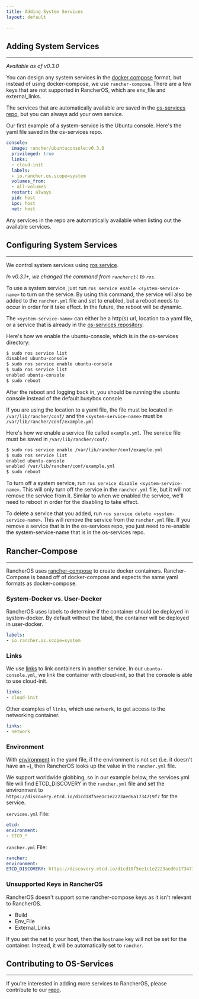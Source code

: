 ```yaml
---
title: Adding System Services
layout: default

---
```


## Adding System Services
---

_Available as of v0.3.0_

You can design any system services in the [docker compose](https://docs.docker.com/compose/) format, but instead of using docker-compose, we use `rancher-compose`. There are a few keys that are not supported in RancherOS, which are env_file and external_links. 

The services that are automatically available are saved in the [os-services repo](https://github.com/rancherio/os-services), but you can always add your own service.

Our first example of a system-service is the Ubuntu console. Here's the yaml file saved in the os-services repo.

```yaml
console:
  image: rancher/ubuntuconsole:v0.3.0
  privileged: true
  links:
  - cloud-init
  labels:
  - io.rancher.os.scope=system
  volumes_from:
  - all-volumes
  restart: always
  pid: host
  ipc: host
  net: host
```

Any services in the repo are automatically available when listing out the available services.

## Configuring System Services
---
We control system services using [ros service]({{site.baseurl}}/docs/ros/service/). 

_In v0.3.1+, we changed the command from `rancherctl` to `ros`._

To use a system service, just run `ros service enable <system-service-name>` to turn on the service. By using this command, the service will also be added to the `rancher.yml` file and set to enabled, but a reboot needs to occur in order for it take effect. In the future, the reboot will be dynamic. 

The `<system-service-name>` can either be a http(s) url, location to a yaml file, or a service that is already in the [os-services repository](https://github.com/rancherio/os-services).

Here's how we enable the ubuntu-console, which is in the os-services directory:

```bash
$ sudo ros service list
disabled ubuntu-console
$ sudo ros service enable ubuntu-console
$ sudo ros service list
enabled ubuntu-console
$ sudo reboot
```

After the reboot and logging back in, you should be running the ubuntu console instead of the default busybox console. 

If you are using the location to a yaml file, the file must be located in `/var/lib/rancher/conf/` and the `<system-service-name>` must be `/var/lib/rancher/conf/example.yml`

Here's how we enable a service file called `example.yml`. The service file must be saved in `/var/lib/rancher/conf/`.


```bash
$ sudo ros service enable /var/lib/rancher/conf/example.yml
$ sudo ros service list
enabled ubuntu-console
enabled /var/lib/rancher/conf/example.yml
$ sudo reboot
```

To turn off a system service, run `ros service disable <system-service-name>`. This will only turn off the service in the `rancher.yml` file, but it will not remove the service from it. Similar to when we enabled the service, we'll need to reboot in order for the disabling to take effect.

To delete a service that you added, run `ros service delete <system-service-name>`. This will remove the service from the `rancher.yml` file. If you remove a service that is in the os-services repo, you just need to re-enable the system-service-name that is in the os-services repo.

## Rancher-Compose 
---
RancherOS uses [rancher-compose](https://github.com/rancherio/rancher-compose) to create docker containers. Rancher-Compose is based off of docker-compose and expects the same yaml formats as docker-compose.

### System-Docker vs. User-Docker

RancherOS uses labels to determine if the container should be deployed in system-docker. By default without the label, the container will be deployed in user-docker.

```yaml
labels:
- io.rancher.os.scope=system
```

### Links

We use [links](https://docs.docker.com/compose/yml/#links) to link containers in another service. In our `ubuntu-console.yml`, we link the container with cloud-init, so that the console is able to use cloud-init.

```yaml
links:
- cloud-init
```

Other examples of `links`, which use `network`, to get access to the networking container.

```yaml
links:
- network
```

### Environment

With [environment](https://docs.docker.com/compose/yml/#environment) in the yaml file, if the environment is not set (i.e. it doesn't have an `=`), then RancherOS looks up the value in the `rancher.yml` file. 

We support worldwide globbing, so in our example below, the services.yml file will find ETCD_DISCOVERY in the `rancher.yml` file and set the environment to `https://discovery.etcd.io/d1cd18f5ee1c1e2223aed6a1734719f7` for the service. 

`services.yml` File:

```yaml
etcd:
environment:
- ETCD_*
```

`rancher.yml` File:

```yaml
rancher:
environment:
ETCD_DISCOVERY: https://discovery.etcd.io/d1cd18f5ee1c1e2223aed6a1734719f7
```

### Unsupported Keys in RancherOS

RancherOS doesn't support some rancher-compose keys as it isn't relevant to RancherOS.

* Build 
* Env_File
* External_Links

If you set the net to your host, then the `hostname` key will not be set for the container. Instead, it will be automatically set to `rancher`.

## Contributing to OS-Services
---
If you're interested in adding more services to RancherOS, please contribute to our [repo](https://github.com/rancherio/os-services). 

<br>
<br>